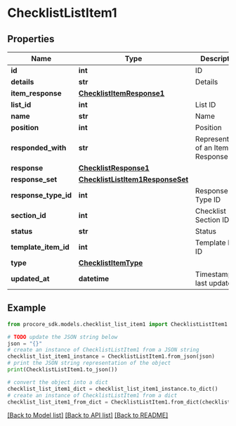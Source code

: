 # ChecklistListItem1


## Properties

Name | Type | Description | Notes
------------ | ------------- | ------------- | -------------
**id** | **int** | ID | [optional] 
**details** | **str** | Details | [optional] 
**item_response** | [**ChecklistItemResponse1**](ChecklistItemResponse1.md) |  | [optional] 
**list_id** | **int** | List ID | [optional] 
**name** | **str** | Name | [optional] 
**position** | **int** | Position | [optional] 
**responded_with** | **str** | Representation of an Item&#39;s Response | [optional] 
**response** | [**ChecklistResponse1**](ChecklistResponse1.md) |  | [optional] 
**response_set** | [**ChecklistListItem1ResponseSet**](ChecklistListItem1ResponseSet.md) |  | [optional] 
**response_type_id** | **int** | Response Type ID | [optional] 
**section_id** | **int** | Checklist Section ID | [optional] 
**status** | **str** | Status | [optional] 
**template_item_id** | **int** | Template Item ID | [optional] 
**type** | [**ChecklistItemType**](ChecklistItemType.md) |  | [optional] 
**updated_at** | **datetime** | Timestamp of last update | [optional] 

## Example

```python
from procore_sdk.models.checklist_list_item1 import ChecklistListItem1

# TODO update the JSON string below
json = "{}"
# create an instance of ChecklistListItem1 from a JSON string
checklist_list_item1_instance = ChecklistListItem1.from_json(json)
# print the JSON string representation of the object
print(ChecklistListItem1.to_json())

# convert the object into a dict
checklist_list_item1_dict = checklist_list_item1_instance.to_dict()
# create an instance of ChecklistListItem1 from a dict
checklist_list_item1_from_dict = ChecklistListItem1.from_dict(checklist_list_item1_dict)
```
[[Back to Model list]](../README.md#documentation-for-models) [[Back to API list]](../README.md#documentation-for-api-endpoints) [[Back to README]](../README.md)


